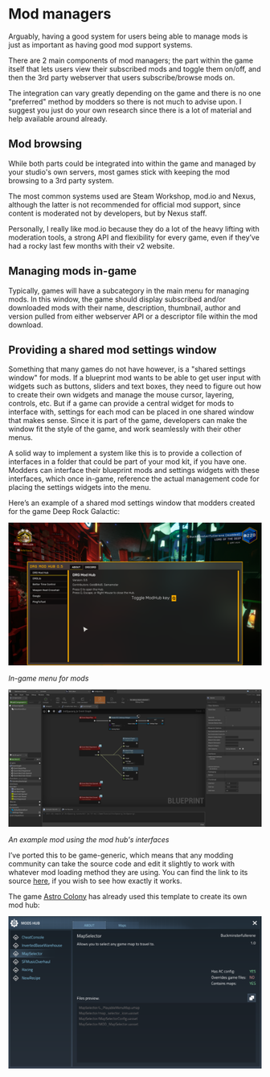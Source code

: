 # Mod managers
Arguably, having a good system for users being able to manage mods is just as important as having good mod support systems. 

There are 2 main components of mod managers; the part within the game itself that lets users view their subscribed mods and toggle them on/off, and then the 3rd party webserver that users subscribe/browse mods on. 

The integration can vary greatly depending on the game and there is no one "preferred" method by modders so there is not much to advise upon. I suggest you just do your own research since there is a lot of material and help available around already.

## Mod browsing

While both parts could be integrated into within the game and managed by your studio's own servers, most games stick with keeping the mod browsing to a 3rd party system. 

The most common systems used are Steam Workshop, mod.io and Nexus, although the latter is not recommended for official mod support, since content is moderated not by developers, but by Nexus staff. 

Personally, I really like mod.io because they do a lot of the heavy lifting with moderation tools, a strong API and flexibility for every game, even if they’ve had a rocky last few months with their v2 website.

## Managing mods in-game
Typically, games will have a subcategory in the main menu for managing mods. In this window, the game should display subscribed and/or downloaded mods with their name, description, thumbnail, author and version pulled from either webserver API or a descriptor file within the mod download.

## Providing a shared mod settings window
Something that many games do not have however, is a "shared settings window" for mods. If a blueprint mod wants to be able to get user input with widgets such as buttons, sliders and text boxes, they need to figure out how to create their own widgets and manage the mouse cursor, layering, controls, etc. But if a game can provide a central widget for mods to interface with, settings for each mod can be placed in one shared window that makes sense. Since it is part of the game, developers can make the window fit the style of the game, and work seamlessly with their other menus.

A solid way to implement a system like this is to provide a collection of interfaces in a folder that could be part of your mod kit, if you have one. Modders can interface their blueprint mods and settings widgets with these interfaces, which once in-game, reference the actual management code for placing the settings widgets into the menu.

Here’s an example of a shared mod settings window that modders created for the game Deep Rock Galactic:

[![DRG Mod Hub](../Images/DRGModHub.png)](https://cdn.discordapp.com/attachments/1109192354595876944/1154751633318744084/DRGModHub.png)

*In-game menu for mods*

[![Mod Hub BP](../Images/ModhubBP.png)](https://cdn.discordapp.com/attachments/1109192354595876944/1154751679070220298/ModhubBP.png)

*An example mod using the mod hub's interfaces*

I’ve ported this to be game-generic, which means that any modding community can take the source code and edit it slightly to work with whatever mod loading method they are using. You can find the link to its source [here](https://github.com/Buckminsterfullerene02/mod-hub), if you wish to see how exactly it works.

The game [Astro Colony](https://store.steampowered.com/app/1614550/Astro_Colony/) has already used this template to create its own mod hub:

[![Astro Colony Mod Hub](../Images/ACModHub.png)](https://cdn.discordapp.com/attachments/1109192354595876944/1154752920278011904/image.png)